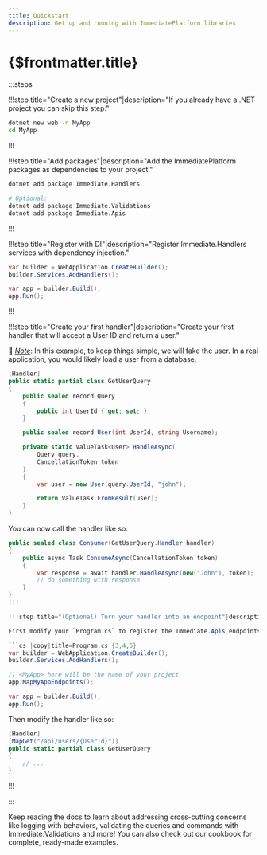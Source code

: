 ```yaml
---
title: Quickstart
description: Get up and running with ImmediatePlatform libraries
---
```


# {$frontmatter.title}

:::steps

!!!step title="Create a new project"|description="If you already have a .NET project you can skip this step."

```bash |copy|title=terminal
dotnet new web -n MyApp
cd MyApp
```

!!!

!!!step title="Add packages"|description="Add the ImmediatePlatform packages as dependencies to your project."

```bash |title=terminal
dotnet add package Immediate.Handlers

# Optional:
dotnet add package Immediate.Validations
dotnet add package Immediate.Apis
```

!!!

!!!step title="Register with DI"|description="Register Immediate.Handlers services with dependency injection."

```cs |copy|title=Program.cs {2}
var builder = WebApplication.CreateBuilder();
builder.Services.AddHandlers();

var app = builder.Build();
app.Run();
```

!!!

!!!step title="Create your first handler"|description="Create your first handler that will accept a User ID and return a user."

📝 _<u>Note</u>_: In this example, to keep things simple, we will fake the user. In a real application, you would likely load a user from a database.

```cs |copy|title=GetUserQuery.cs
[Handler]
public static partial class GetUserQuery
{
	public sealed record Query
	{
		public int UserId { get; set; }
	}

	public sealed record User(int UserId, string Username);

	private static ValueTask<User> HandleAsync(
		Query query,
		CancellationToken token
	)
	{
		var user = new User(query.UserId, "john");

		return ValueTask.FromResult(user);
	}
}
```

You can now call the handler like so:

````cs |copy|title=Consumer.cs
public sealed class Consumer(GetUserQuery.Handler handler)
{
	public async Task ConsumeAsync(CancellationToken token)
	{
		var response = await handler.HandleAsync(new("John"), token);
		// do something with response
	}
}
!!!

!!!step title="(Optional) Turn your handler into an endpoint"|description="If you have opted to install Immediate.Apis you can easily turn your handler into an API endpoint."

First modify your `Program.cs` to register the Immediate.Apis endpoints, like so:

```cs |copy|title=Program.cs {3,4,5}
var builder = WebApplication.CreateBuilder();
builder.Services.AddHandlers();

// <MyApp> here will be the name of your project
app.MapMyAppEndpoints();

var app = builder.Build();
app.Run();
````

Then modify the handler like so:

```cs |copy|title=GetUserQuery.cs {2}
[Handler]
[MapGet("/api/users/{UserId}")]
public static partial class GetUserQuery
{
	// ...
}
```

!!!

:::

Keep reading the docs to learn about addressing cross-cutting concerns like logging with behaviors, validating the queries and commands with Immediate.Validations and more! You can also check out our cookbook for complete, ready-made examples.
